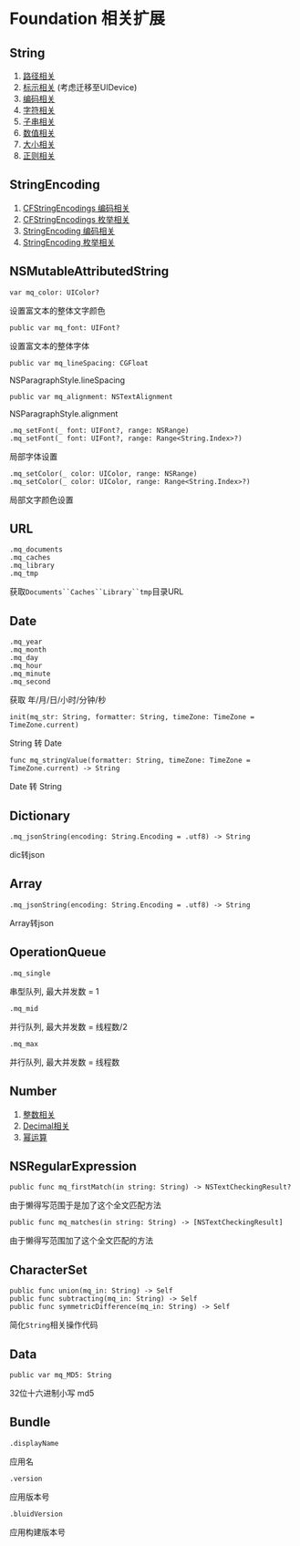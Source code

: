 # Foundation 相关扩展

## String

1. [路径相关](./String/String+MQPath.md)
2. [标示相关](./String/String+MQMark.md) (考虑迁移至UIDevice)
3. [编码相关](./String/String+MQCode.md)
4. [字符相关](./String/String+MQChar.md)
5. [子串相关](./String/String+MQSub.md)
6. [数值相关](./String/String+MQSub.md)
7. [大小相关](./String/String+MQSize.md)
8. [正则相关](./String/String+MQRegularExpression.md)

## StringEncoding

1. [CFStringEncodings 编码相关](./StringEncoding/CFStringEncodings+MQCode.md)
2. [CFStringEncodings 枚举相关](./StringEncoding/CFStringEncodings+MQList.md)
2. [StringEncoding 编码相关](./StringEncoding/StringEncoding+MQCode.md)
3. [StringEncoding 枚举相关](./StringEncoding/StringEncoding+MQList.md)

## NSMutableAttributedString

```
var mq_color: UIColor?
```

设置富文本的整体文字颜色

```
public var mq_font: UIFont?
```

设置富文本的整体字体

```
public var mq_lineSpacing: CGFloat
```

NSParagraphStyle.lineSpacing

```
public var mq_alignment: NSTextAlignment
```

NSParagraphStyle.alignment

```
.mq_setFont(_ font: UIFont?, range: NSRange)
.mq_setFont(_ font: UIFont?, range: Range<String.Index>?)
```

局部字体设置

```
.mq_setColor(_ color: UIColor, range: NSRange)
.mq_setColor(_ color: UIColor, range: Range<String.Index>?)
```

局部文字颜色设置

## URL

```
.mq_documents
.mq_caches
.mq_library
.mq_tmp
```

获取`Documents``Caches``Library``tmp`目录URL

## Date

```
.mq_year
.mq_month
.mq_day
.mq_hour
.mq_minute
.mq_second
```

获取 年/月/日/小时/分钟/秒

```
init(mq_str: String, formatter: String, timeZone: TimeZone = TimeZone.current)
```

String 转 Date

```
func mq_stringValue(formatter: String, timeZone: TimeZone = TimeZone.current) -> String
```

Date 转 String

## Dictionary

```
.mq_jsonString(encoding: String.Encoding = .utf8) -> String
```

dic转json


## Array

```
.mq_jsonString(encoding: String.Encoding = .utf8) -> String
```

Array转json

## OperationQueue

```
.mq_single
```

串型队列, 最大并发数 = 1

```
.mq_mid
```

并行队列, 最大并发数 = 线程数/2

```
.mq_max
```

并行队列, 最大并发数 = 线程数

## Number

1. [整数相关](./Number/FixedWidthInteger+MQ.md)
2. [Decimal相关](./Number/Decimal+MQ.md)
3. [幂运算](./Number/Pow+MQ.md)

## NSRegularExpression

```
public func mq_firstMatch(in string: String) -> NSTextCheckingResult?
```

由于懒得写范围于是加了这个全文匹配方法

```
public func mq_matches(in string: String) -> [NSTextCheckingResult]
```

由于懒得写范围加了这个全文匹配的方法

## CharacterSet

```
public func union(mq_in: String) -> Self
public func subtracting(mq_in: String) -> Self
public func symmetricDifference(mq_in: String) -> Self
```

简化`String`相关操作代码

## Data

```
public var mq_MD5: String
```

32位十六进制小写 md5

## Bundle

```
.displayName
```

应用名

```
.version
```

应用版本号

```
.bluidVersion
```

应用构建版本号